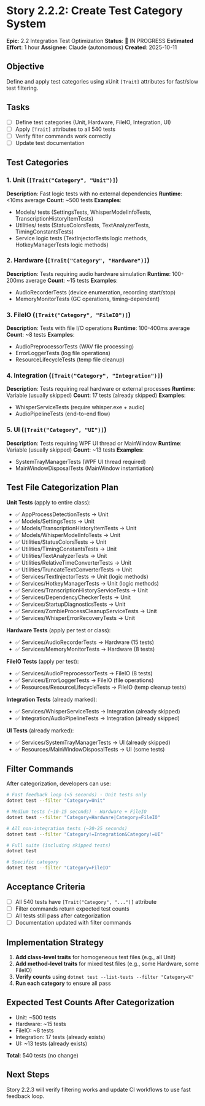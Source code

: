 # Story 2.2.2: Create Test Category System

**Epic**: 2.2 Integration Test Optimization
**Status**: 🚀 IN PROGRESS
**Estimated Effort**: 1 hour
**Assignee**: Claude (autonomous)
**Created**: 2025-10-11

## Objective

Define and apply test categories using xUnit `[Trait]` attributes for fast/slow test filtering.

## Tasks

- [ ] Define test categories (Unit, Hardware, FileIO, Integration, UI)
- [ ] Apply `[Trait]` attributes to all 540 tests
- [ ] Verify filter commands work correctly
- [ ] Update test documentation

## Test Categories

### 1. Unit (`[Trait("Category", "Unit")]`)
**Description**: Fast logic tests with no external dependencies
**Runtime**: <10ms average
**Count**: ~500 tests
**Examples**:
- Models/ tests (SettingsTests, WhisperModelInfoTests, TranscriptionHistoryItemTests)
- Utilities/ tests (StatusColorsTests, TextAnalyzerTests, TimingConstantsTests)
- Service logic tests (TextInjectorTests logic methods, HotkeyManagerTests logic methods)

### 2. Hardware (`[Trait("Category", "Hardware")]`)
**Description**: Tests requiring audio hardware simulation
**Runtime**: 100-200ms average
**Count**: ~15 tests
**Examples**:
- AudioRecorderTests (device enumeration, recording start/stop)
- MemoryMonitorTests (GC operations, timing-dependent)

### 3. FileIO (`[Trait("Category", "FileIO")]`)
**Description**: Tests with file I/O operations
**Runtime**: 100-400ms average
**Count**: ~8 tests
**Examples**:
- AudioPreprocessorTests (WAV file processing)
- ErrorLoggerTests (log file operations)
- ResourceLifecycleTests (temp file cleanup)

### 4. Integration (`[Trait("Category", "Integration")]`)
**Description**: Tests requiring real hardware or external processes
**Runtime**: Variable (usually skipped)
**Count**: 17 tests (already skipped)
**Examples**:
- WhisperServiceTests (require whisper.exe + audio)
- AudioPipelineTests (end-to-end flow)

### 5. UI (`[Trait("Category", "UI")]`)
**Description**: Tests requiring WPF UI thread or MainWindow
**Runtime**: Variable (usually skipped)
**Count**: ~13 tests
**Examples**:
- SystemTrayManagerTests (WPF UI thread required)
- MainWindowDisposalTests (MainWindow instantiation)

## Test File Categorization Plan

**Unit Tests** (apply to entire class):
- ✅ AppProcessDetectionTests → Unit
- ✅ Models/SettingsTests → Unit
- ✅ Models/TranscriptionHistoryItemTests → Unit
- ✅ Models/WhisperModelInfoTests → Unit
- ✅ Utilities/StatusColorsTests → Unit
- ✅ Utilities/TimingConstantsTests → Unit
- ✅ Utilities/TextAnalyzerTests → Unit
- ✅ Utilities/RelativeTimeConverterTests → Unit
- ✅ Utilities/TruncateTextConverterTests → Unit
- ✅ Services/TextInjectorTests → Unit (logic methods)
- ✅ Services/HotkeyManagerTests → Unit (logic methods)
- ✅ Services/TranscriptionHistoryServiceTests → Unit
- ✅ Services/DependencyCheckerTests → Unit
- ✅ Services/StartupDiagnosticsTests → Unit
- ✅ Services/ZombieProcessCleanupServiceTests → Unit
- ✅ Services/WhisperErrorRecoveryTests → Unit

**Hardware Tests** (apply per test or class):
- ✅ Services/AudioRecorderTests → Hardware (15 tests)
- ✅ Services/MemoryMonitorTests → Hardware (8 tests)

**FileIO Tests** (apply per test):
- ✅ Services/AudioPreprocessorTests → FileIO (8 tests)
- ✅ Services/ErrorLoggerTests → FileIO (file operations)
- ✅ Resources/ResourceLifecycleTests → FileIO (temp cleanup tests)

**Integration Tests** (already marked):
- ✅ Services/WhisperServiceTests → Integration (already skipped)
- ✅ Integration/AudioPipelineTests → Integration (already skipped)

**UI Tests** (already marked):
- ✅ Services/SystemTrayManagerTests → UI (already skipped)
- ✅ Resources/MainWindowDisposalTests → UI (some tests)

## Filter Commands

After categorization, developers can use:

```bash
# Fast feedback loop (<5 seconds) - Unit tests only
dotnet test --filter "Category=Unit"

# Medium tests (~10-15 seconds) - Hardware + FileIO
dotnet test --filter "Category=Hardware|Category=FileIO"

# All non-integration tests (~20-25 seconds)
dotnet test --filter "Category!=Integration&Category!=UI"

# Full suite (including skipped tests)
dotnet test

# Specific category
dotnet test --filter "Category=FileIO"
```

## Acceptance Criteria

- [ ] All 540 tests have `[Trait("Category", "...")]` attribute
- [ ] Filter commands return expected test counts
- [ ] All tests still pass after categorization
- [ ] Documentation updated with filter commands

## Implementation Strategy

1. **Add class-level traits** for homogeneous test files (e.g., all Unit)
2. **Add method-level traits** for mixed test files (e.g., some Hardware, some FileIO)
3. **Verify counts** using `dotnet test --list-tests --filter "Category=X"`
4. **Run each category** to ensure all pass

## Expected Test Counts After Categorization

- Unit: ~500 tests
- Hardware: ~15 tests
- FileIO: ~8 tests
- Integration: 17 tests (already exists)
- UI: ~13 tests (already exists)

**Total**: 540 tests (no change)

## Next Steps

Story 2.2.3 will verify filtering works and update CI workflows to use fast feedback loop.
